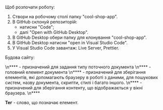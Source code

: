 Щоб розпочати роботу:

1. Створи на робочому столі папку "cool-shop-app".
2. В GitHub склонуй репозиторій:
   - натисни "Code";
   - далі "Open with GitHub Desktop".
3. В GitHub Desktop обери папку для клонування "cool-shop-app".
4. В GitHub Desktop натисни "open in Visual Studio Code".
5. У Visual Studio Code завантаж: Live Server, Prettier.

Будова сайту:

\n**<!DOCTYPE html>** - призначений для задання типу поточного документа
\n**<html>** - головний елемент документа \n**<head></head>** - призначений для
зберігання елементів, які допомагають браузеру в роботі з даними, для пошукових
систем, назву документа, скрипти, стилі і багато іншого. \n**<body></body>** -
призначений для зберігання контенту, що відображається у вікні браузера.
\n**</html>**

**Тег** - слово, що позначає елемент.
